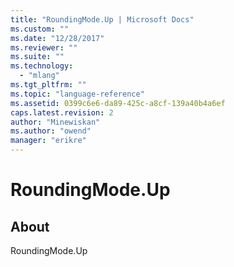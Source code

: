 ```yaml
---
title: "RoundingMode.Up | Microsoft Docs"
ms.custom: ""
ms.date: "12/28/2017"
ms.reviewer: ""
ms.suite: ""
ms.technology: 
  - "mlang"
ms.tgt_pltfrm: ""
ms.topic: "language-reference"
ms.assetid: 0399c6e6-da89-425c-a8cf-139a40b4a6ef
caps.latest.revision: 2
author: "Minewiskan"
ms.author: "owend"
manager: "erikre"
---
```

# RoundingMode.Up
## About
RoundingMode.Up

